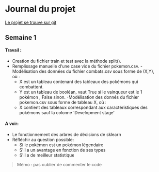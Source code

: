 # **Journal du projet**

[Le projet se trouve sur git](git@github.com:hart1dechu/PredictPokemonBattle.git)

## Semaine 1
#### Travail :
- Creation du fichier train et test avec la méthode split().
- Remplissage manuelle d'une case vide du fichier pokemon.csv.
-Modélisation des données du fichier combats.csv sous forme de (X,Y), où :
  - X est un tableau contenant des tableaux des pokémons qui combattent.
  - Y est un tableau de booléan, vaut True si le vainqueur est le 1 pokémon , False sinon.
-Modélisation des donnés du fichier pokemon.csv sous forme de tableau X, où :
  - X contient des tableaux correspondant aux caractéristiques des pokémons sauf la colonne 'Development stage'

#### A voir:
- Le fonctionnement des arbres de décisions de sklearn
- Réfléchir au question possible:
  - Si le pokémon est un pokémon légendaire
  - S'il a un avantage en fonction de ses types
  - S'il a de meilleur statistique




>Mémo : pas oublier de commenter le code
